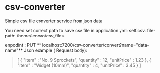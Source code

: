 # csv-converter
Simple csv file converter service from json data

You need set correct  path to save csv file in application.yml:
self.csv. file-path: /home/lenovo/csv_files

enpodint : PUT ** localhost:7200/csv-converter/convert?name="data-name"**
Json example ( Request body): 

> [ {
  "item" : "No. 9 Sprockets",
  "quantity" : 12,
  "unitPrice" : 1.23
}, {
  "item" : "Widget (10mm)",
  "quantity" : 4,
  "unitPrice" : 3.45
} ]
